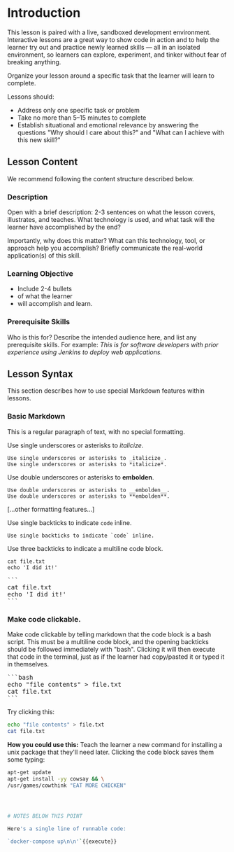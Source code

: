 # Introduction

This lesson is paired with a live, sandboxed development environment. Interactive lessons are a great way to show code in action and to help the learner try out and practice newly learned skills — all in an isolated environment, so learners can explore, experiment, and tinker without fear of breaking anything.

Organize your lesson around a specific task that the learner will learn to complete.

Lessons should: 

- Address only one specific task or problem
- Take no more than 5–15 minutes to complete
- Establish situational and emotional relevance by answering the questions "Why should I care about this?" and "What can I achieve with this new skill?"



## Lesson Content

We recommend following the content structure described below.

### Description

Open with a brief description: 2-3 sentences on what the lesson covers, illustrates, and teaches. What technology is used, and what task will the learner have accomplished by the end?

Importantly, why does this matter? What can this technology, tool, or approach help you accomplish? Briefly communicate the real-world application(s) of this skill.

### Learning Objective

- Include 2-4 bullets
- of what the learner
- will accomplish and learn.

### Prerequisite Skills

Who is this for? Describe the intended audience here, and list any prerequisite skills. For example: _This is for software developers with prior experience using Jenkins to deploy web applications._



## Lesson Syntax

This section describes how to use special Markdown features within lessons.

### Basic Markdown

This is a regular paragraph of text, with no special formatting.

Use single underscores or asterisks to _italicize_.

```
Use single underscores or asterisks to _italicize_.
Use single underscores or asterisks to *italicize*.
```

Use double underscores or asterisks to __embolden__.

```
Use double underscores or asterisks to __embolden__.
Use double underscores or asterisks to **embolden**.
```

[...other formatting features...]

Use single backticks to indicate `code` inline.

```
Use single backticks to indicate `code` inline.
```

Use three backticks to indicate a multiline code block.

```
cat file.txt
echo 'I did it!'
```

<pre>
```
cat file.txt
echo 'I did it!'
```
</pre>

### Make code clickable.

Make code clickable by telling markdown that the code block is a bash script. This must be a multiline code block, and the opening backticks should be followed immediately with "bash". Clicking it will then execute that code in the terminal, just as if the learner had copy/pasted it or typed it in themselves.

<pre>
```bash
echo "file contents" > file.txt
cat file.txt
```
</pre>

Try clicking this:

```bash
echo "file contents" > file.txt
cat file.txt
```


**How you could use this:** Teach the learner a new command for installing a unix package that they'll need later. Clicking the code block saves them some typing:

```bash
apt-get update
apt-get install -yy cowsay && \
/usr/games/cowthink "EAT MORE CHICKEN"




# NOTES BELOW THIS POINT

Here's a single line of runnable code:

`docker-compose up\n\n'`{{execute}}









